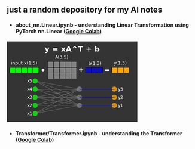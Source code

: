 ## just a random depository for my AI notes
* #### about_nn.Linear.ipynb - understanding Linear Transformation using PyTorch nn.Linear ([Google Colab](https://colab.research.google.com/rashlab/AI_School/blob/c72e8f511a16652495677e9f9cd34878574565f4/nn.Linear/nn.Linear.ipynb))
![basic linear transformation](filez/nn.Linear.png)

* #### Transformer/Transformer.ipynb - understanding the Transformer ([Google Colab](https://colab.research.google.com/github/rashlab/AI-Notes/blob/main/Transformer/Transformer.ipynb))
